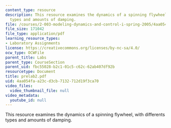 ```yaml
---
content_type: resource
description: This resource examines the dynamics of a spinning flywheel, with differents
  types and amounts of damping.
file: /courses/2-003-modeling-dynamics-and-control-i-spring-2005/4aa054faa23cd3cb7132712d19f3ca70_prelab2.pdf
file_size: 171042
file_type: application/pdf
learning_resource_types:
- Laboratory Assignments
license: https://creativecommons.org/licenses/by-nc-sa/4.0/
ocw_type: OCWFile
parent_title: Labs
parent_type: CourseSection
parent_uid: fbc55028-b2c1-01c5-c62c-62ab407df92b
resourcetype: Document
title: prelab2.pdf
uid: 4aa054fa-a23c-d3cb-7132-712d19f3ca70
video_files:
  video_thumbnail_file: null
video_metadata:
  youtube_id: null
---
```

This resource examines the dynamics of a spinning flywheel, with differents types and amounts of damping.